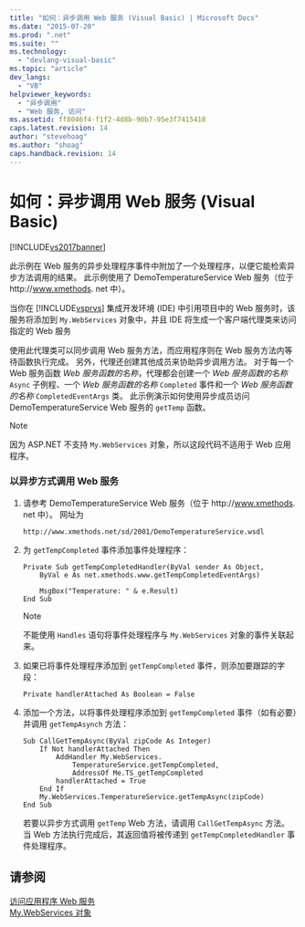 ```yaml
---
title: "如何：异步调用 Web 服务 (Visual Basic) | Microsoft Docs"
ms.date: "2015-07-20"
ms.prod: ".net"
ms.suite: ""
ms.technology: 
  - "devlang-visual-basic"
ms.topic: "article"
dev_langs: 
  - "VB"
helpviewer_keywords: 
  - "异步调用"
  - "Web 服务, 访问"
ms.assetid: ff8046f4-f1f2-4d8b-90b7-95e3f7415418
caps.latest.revision: 14
author: "stevehoag"
ms.author: "shoag"
caps.handback.revision: 14
---
```

# 如何：异步调用 Web 服务 (Visual Basic)
[!INCLUDE[vs2017banner](../../../visual-basic/includes/vs2017banner.md)]

此示例在 Web 服务的异步处理程序事件中附加了一个处理程序，以便它能检索异步方法调用的结果。  此示例使用了 DemoTemperatureService Web 服务（位于 http:\/\/www.xmethods.  net 中）。  
  
 当你在 [!INCLUDE[vsprvs](../../../csharp/includes/vsprvs-md.md)] 集成开发环境 \(IDE\) 中引用项目中的 Web 服务时，该服务将添加到 `My.WebServices` 对象中，并且 IDE 将生成一个客户端代理类来访问指定的 Web 服务  
  
 使用此代理类可以同步调用 Web 服务方法，而应用程序则在 Web 服务方法内等待函数执行完成。  另外，代理还创建其他成员来协助异步调用方法。  对于每一个 Web 服务函数 *Web 服务函数的名称*，代理都会创建一个 *Web 服务函数的名称* `Async` 子例程、一个 *Web 服务函数的名称* `Completed` 事件和一个 *Web 服务函数的名称* `CompletedEventArgs` 类。  此示例演示如何使用异步成员访问 DemoTemperatureService Web 服务的 `getTemp` 函数。  
  
> [!NOTE]
>  因为 ASP.NET 不支持 `My.WebServices` 对象，所以这段代码不适用于 Web 应用程序。  
  
### 以异步方式调用 Web 服务  
  
1.  请参考 DemoTemperatureService Web 服务（位于 http:\/\/www.xmethods.  net 中）。  网址为  
  
    ```  
    http://www.xmethods.net/sd/2001/DemoTemperatureService.wsdl  
    ```  
  
2.  为 `getTempCompleted` 事件添加事件处理程序：  
  
    ```  
    Private Sub getTempCompletedHandler(ByVal sender As Object,   
        ByVal e As net.xmethods.www.getTempCompletedEventArgs)  
  
        MsgBox("Temperature: " & e.Result)  
    End Sub  
    ```  
  
    > [!NOTE]
    >  不能使用 `Handles` 语句将事件处理程序与 `My.WebServices` 对象的事件关联起来。  
  
3.  如果已将事件处理程序添加到 `getTempCompleted` 事件，则添加要跟踪的字段：  
  
    ```  
    Private handlerAttached As Boolean = False  
    ```  
  
4.  添加一个方法，以将事件处理程序添加到 `getTempCompleted` 事件（如有必要）并调用 `getTempAsynch` 方法：  
  
    ```  
    Sub CallGetTempAsync(ByVal zipCode As Integer)  
        If Not handlerAttached Then  
            AddHandler My.WebServices.  
                TemperatureService.getTempCompleted,   
                AddressOf Me.TS_getTempCompleted  
            handlerAttached = True  
        End If  
        My.WebServices.TemperatureService.getTempAsync(zipCode)  
    End Sub  
    ```  
  
     若要以异步方式调用 `getTemp` Web 方法，请调用 `CallGetTempAsync` 方法。  当 Web 方法执行完成后，其返回值将被传递到 `getTempCompletedHandler` 事件处理程序。  
  
## 请参阅  
 [访问应用程序 Web 服务](../../../visual-basic/developing-apps/programming/accessing-application-web-services.md)   
 [My.WebServices 对象](../../../visual-basic/language-reference/objects/my-webservices-object.md)